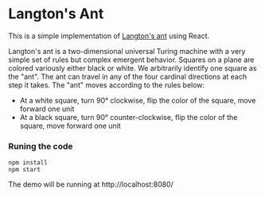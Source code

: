 # Langton's Ant
This is a simple implementation of [Langton's ant](https://en.wikipedia.org/wiki/Langton%27s_ant) using React.

Langton's ant is a two-dimensional universal Turing machine with a very simple set of rules but complex emergent behavior.
Squares on a plane are colored variously either black or white. We arbitrarily identify one square as the "ant". The ant can travel in any of the four cardinal directions at each step it takes. The "ant" moves according to the rules below:

* At a white square, turn 90° clockwise, flip the color of the square, move forward one unit
* At a black square, turn 90° counter-clockwise, flip the color of the square, move forward one unit

### Runing the code
```
npm install
npm start
```
The demo will be running at http://localhost:8080/
